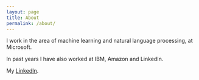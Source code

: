 ```yaml
---
layout: page
title: About
permalink: /about/
---
```


I work in the area of machine learning and natural language processing, at
Microsoft.

In past years I have also worked at IBM, Amazon and LinkedIn.

My [LinkedIn](https://www.linkedin.com/in/sambuddharoy/).
